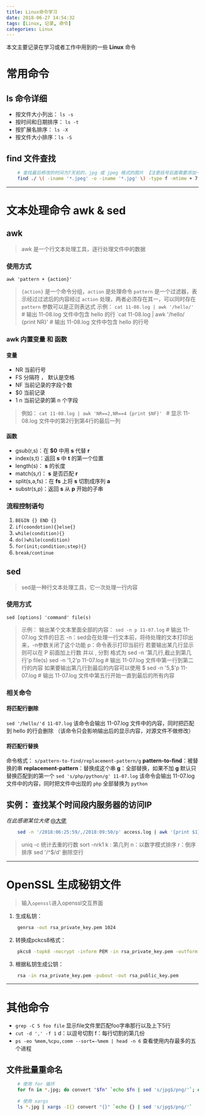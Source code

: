 ```yaml
---
title: Linux命令学习
date: 2018-06-27 14:54:32
tags: [Linux, 记录, 命令]
categories: Linux
---
```


本文主要记录在学习或者工作中用到的一些 **Linux** 命令

<!--more-->

# 常用命令

## ls 命令详细
- 按文件大小列出： `ls -s`
- 按时间和日期排序： `ls -t`
- 按扩展名排序： `ls -X`
- 按文件大小排序：`ls -S`

## find 文件查找 

```bash :Find 命令 line_number:false url:https://linux.cn/article-9648-1.html 相关链接
    # 查找最后修改的时间为7天前的，jpg 或 jpeg 格式的图片 【注意括号后面需要添加一个空格】
    find ./ \( -iname '*.jpeg' -o -iname '*.jpg' \) -type f -mtime + 7 
```

----

# 文本处理命令 awk & sed
## awk
> awk 是一个行文本处理工具，逐行处理文件中的数据

### 使用方式
`awk 'pattern + {action}'`
> `{action}` 是一个命令分组，`action` 是处理命令 
> `pattern` 是一个过滤器，表示经过过滤后的内容经过 `action` 处理，两者必须存在其一，可以同时存在
> `pattern` 参数可以是正则表达式
> 示例： `cat 11-08.log | awk '/hello/'`  # 输出 11-08.log 文件中包含 hello 的行
>       `cat 11-08.log | awk '/hello/ {print NR}'  # 输出 11-08.log 文件中包含 hello 的行号

### awk 内置变量 和 函数
#### 变量
- NR 当前行号
- FS 分隔符 ， 默认是空格
- NF 当前记录的字段个数
- $0 当前记录
- $1~$n 当前记录的第 n 个字段 
> 例如： `cat 11-08.log | awk 'NR==2,NR==4 {print $NF}' `  # 显示 11-08.log 文件中的第2行到第4行的最后一列

#### 函数
- gsub(r,s)：在 **$0** 中用 **s** 代替 **r**
- index(s,t)：返回 **s** 中 **t** 的第一个位置
- length(s)： **s** 的长度
- match(s,r)： **s** 是否匹配 **r**
- split(s,a,fs)：在 **fs** 上将 **s** 切割成序列 **a**
- substr(s,p)：返回 **s** 从 **p** 开始的子串

### 流程控制语句
1. `BEGIN {} END {}`
2. `if(coondotion){}else{}`
3. `while(condition){}`
4. `do()while(condition)`
5. `for(init;condition;step){}`
6. `break/continue`


## sed
> sed是一种行文本处理工具，它一次处理一行内容

### 使用方式

`sed [options] 'command' file(s) `
>   示例： 输出某个文本里面全部的内容： 
    `sed -n p 11-07.log` # 输出 11-07.log 文件的日志
        -n：sed会在处理一行文本前，将待处理的文本打印出来，-n参数关闭了这个功能
        p：命令表示打印当前行
    若要输出某几行显示 则可以在 P 前面加上行数 并以 , 分割 格式为 sed -n '第几行,截止到第几行'p file(s)
    sed -n '1,2'p 11-07.log  # 输出 11-07.log 文件中第一行到第二行的内容
    如果要输出第几行到最后的内容可以使用 $ 
    sed -n '5,$'p 11-07.log  # 输出 11-07.log 文件中第五行开始一直到最后的所有内容 

### 相关命令
#### 将匹配行删除
`sed '/hello/'d 11-07.log` 该命令会输出 11-07.log 文件中的内容，同时把匹配到 hello 的行会删除 （该命令只会影响输出后的显示内容，对源文件不做修改）

#### 将匹配行替换
命令格式： `s/pattern-to-find/replacement-pattern/g`
        **pattern-to-find**：被替换的串
        **replacement-pattern**：替换成这个串
        **g**：全部替换，如果不加 **g** 默认只替换匹配到的第一个
`sed 's/php/python/g' 11-07.log` 该命令会输出 11-07.log 文件中的内容，同时把文件中出现的 `php` 全部替换为 `python`

## 实例： 查找某个时间段内服务器的访问IP
*在此感谢某位大佬* [@大佬](https://gitee.com/alwaysthanksFel)

```bash line_number:false
    sed -n '/2018:06:25:59/,/2018:09:50/p' access.log | awk '{print $1}' | sort -nrk1 | uniq -c | tee
```
> uniq -c       统计去重的行数
  sort -nrk1    k : 第几列 n：以数字模式排序 r：倒序排序
  sed '/^$/d'   删除空行
  
----

# OpenSSL 生成秘钥文件
>输入`openssl`进入openssl交互界面 

1. 生成私钥：       
```bash line_number:false
    genrsa -out rsa_private_key.pem 1024
```
2. 转换成pckcs8格式：
```bash line_number:false
    pkcs8 -topk8 -nocrypt -inform PEM -in rsa_private_key.pem -outform PEM outform
```
3. 根据私钥生成公钥： 
```bash line_number:false
    rsa -in rsa_private_key.pem -pubout -out rsa_public_key.pem
```

----
  
# 其他命令
- `grep -C 5 foo file` 显示file文件里匹配foo字串那行以及上下5行
- `cut -d ',' -f 1`   d：以逗号切割  f：每行切割的第几份
- `ps -eo %mem,%cpu,comm --sort=-%mem | head -n 6` 查看使用内存最多的五个进程

## 文件批量重命名
```bash line_number:false
    # 使用 for 循环
    for fn in *.jpg; do convert "$fn" `echo $fn | sed 's/jpg$/png/'`; done
    
    # 使用 xargs 
    ls *.jpg | xargs -I{} convert "{}" `echo {} | sed 's/jpg$/png/'`
```




